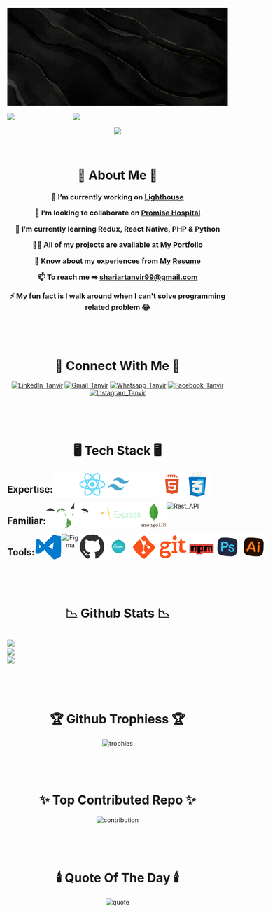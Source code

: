 <!-- Header Image which is made in Canva -->

![Header](./Assets/Header.gif)

<!-- Centered Cartooned Giphy -->
<div style="display: flex;"  align="center">

<img src="https://media4.giphy.com/media/7OMR3y1E9QeYsr9olS/giphy.gif" width="150"/>

<img src="https://media.giphy.com/media/M9gbBd9nbDrOTu1Mqx/giphy.gif" width="100"/>

</div><br>

<!-- Profile Visitors Count -->

<div align="center">

<img src="https://komarev.com/ghpvc/?username=tantaana&label=Visitors+🔥"/>

</div><br><br>

<!-- About Me Section -->

<h1 align="center">💫 About Me 💫</h1>
<h3 align="center">

🔭 I’m currently working on **[Lighthouse](https://github.com/tantaana/light_house_client)**<br>

👯 I’m looking to collaborate on **[Promise Hospital](https://github.com/tantaana/promise_hospital_client)**<br>

🌱 I’m currently learning **Redux, React Native, PHP & Python**<br>

👨‍💻 All of my projects are available at **[My Portfolio](https://stanvir-portfolio.netlify.app)**<br>

📄 Know about my experiences from **[My Resume](https://drive.google.com/file/d/1tPGE-x4t1mMWQdwUHf4lqIQF053tDbqY/view)**<br>

📫 To reach me ➡️ **shariartanvir99@gmail.com**<br>

⚡ My fun fact is **I walk around when I can't solve programming related problem** 😂

</h3><br><br><br>

<!-- Connect With Me Section -->

<h1 align="center">📩 Connect With Me 📩</h1>
<p align="center">
<!-- --------------- -->
<a href="https://www.linkedin.com/in/shariar-tanvir" target="_blank"><img src="https://raw.githubusercontent.com/maurodesouza/profile-readme-generator/master/src/assets/icons/social/linkedin/default.svg" width="52" height="40" alt="LinkedIn_Tanvir"  /></a>
<!-- --------------- -->
<a href="mailto:shariartanvir99@gmail.com" target="_blank"><img src="https://raw.githubusercontent.com/maurodesouza/profile-readme-generator/master/src/assets/icons/social/gmail/default.svg" width="52" height="40" alt="Gmail_Tanvir"  /></a>
<!-- --------------- -->
<a href="https://wa.me/+8801628672468" target="_blank"><img src="https://raw.githubusercontent.com/maurodesouza/profile-readme-generator/master/src/assets/icons/social/whatsapp/default.svg" width="52" height="40" alt="Whatsapp_Tanvir"  /></a>
<!-- --------------- -->
<a href="https://www.facebook.com/stanvir.ctg" target="_blank"><img src="https://raw.githubusercontent.com/maurodesouza/profile-readme-generator/master/src/assets/icons/social/facebook/default.svg" width="52" height="40" alt="Facebook_Tanvir"  /></a>
<!-- --------------- -->
<a href="https://instagram.com/tan_taana" target="_blank"><img src="https://raw.githubusercontent.com/maurodesouza/profile-readme-generator/master/src/assets/icons/social/instagram/default.svg" width="52" height="40" alt="Instagram_Tanvir"  /></a>
<!-- --------------- -->
</p><br><br><br>

<!-- Tech Stack Section -->

<h1 align="center">🖥️ Tech Stack 🖥️</h1>
<!-- --------------------- -->
<div style="display: flex;"  align="center">
<h2>Expertise:</h2>
<img src="./Assets/Stack/JavaScript.gif" alt="JS" height="60" />
<img src="./Assets/Stack/React.gif" alt="React" height="60" />
<img src="./Assets/Stack/Tailwind.gif" alt="Tailwind" height="60" />
<img src="./Assets/Stack/Bootstrap.gif" alt="Bootstrap" height="60" />
<img src="./Assets/Stack/HTML.gif" alt="HTML" height="60" />
<img src="./Assets/Stack/CSS.gif" alt="CSS" height="60" />
</div>
<!-- ------------------------- -->
<div style="display: flex;"  align="center">
<h2>Familiar:</h2>
<img src="./Assets/Stack/Node.gif" alt="Node" height="60" />
<img src="./Assets/Stack/Firebase.gif" alt="Firebase" height="60" />
<img src="./Assets/Stack/Express.gif" alt="Express" height="60" />
<img src="./Assets/Stack/MongoDB.gif" alt="MongoDB" height="60" />
<img src="https://techstack-generator.vercel.app/restapi-icon.svg" alt="Rest_API" height="60" />
</div>
<!-- ------------------------- -->
<div style="display: flex;"  align="center">
<h2>Tools:</h2>
<img src="./Assets/Stack/vs_code.gif" alt="VS_Code" height="60" />
<img src="./Assets/Stack/figmas.gif" alt="Figma" height="60" />
<img src="./Assets/Stack/Github.gif" alt="Github" height="60" />
<img src="./Assets/Stack/Canva.gif" alt="Canva" height="60" />
<img src="./Assets/Stack/git.gif" alt="git" height="60" />
<img src="./Assets/Stack/npm.gif" alt="npm" height="60" />
<img src="./Assets/Stack/Photoshop.gif" alt="Photoshop" height="60" />
<img src="./Assets/Stack/Illustrator.gif" alt="Illustrator" height="60" />
</div><br><br><br>

<!-- Github Stats Section -->

<h1 align="center">📉 Github Stats 📉</h1>
<div style="display: flex;"  align="center">

![](https://github-readme-stats.vercel.app/api/top-langs/?username=tantaana&theme=radical&hide_border=false&include_all_commits=false&count_private=true&layout=compact)<br>
![](https://github-readme-stats.vercel.app/api?username=tantaana&theme=radical&hide_border=false&include_all_commits=false&count_private=true)<br>
![](https://github-readme-streak-stats.herokuapp.com/?user=tantaana&theme=radical&hide_border=false)

</div><br><br><br>

<!-- Github Trophies Section -->
<h1 align="center">🏆 Github Trophiess 🏆</h1>
<p align="center"><img src="https://github-profile-trophy.vercel.app/?username=tantaana&theme=monokai&no-frame=true&no-bg=true&margin-w=4" alt="trophies" /></p><br><br><br>

<!-- Top Contributed Repo Section -->
<h1 align="center">✨ Top Contributed Repo ✨</h1>
<p align="center"><img src="https://github-contributor-stats.vercel.app/api?username=tantaana&limit=5&theme=radical&combine_all_yearly_contributions=true" alt="contribution" /></p><br><br><br>

<!-- Random Dev Quote Section -->
<h1 align="center">🕯️ Quote Of The Day 🕯️</h1>
<p align="center"><img src="https://quotes-github-readme.vercel.app/api?type=horizontal&theme=radical" alt="quote" /></p>
